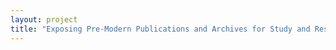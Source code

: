 ```yaml
--- 
layout: project 
title: "Exposing Pre-Modern Publications and Archives for Study and Research: The History of International Trade& Global Interaction & their Cultural Effects" 
---
```



